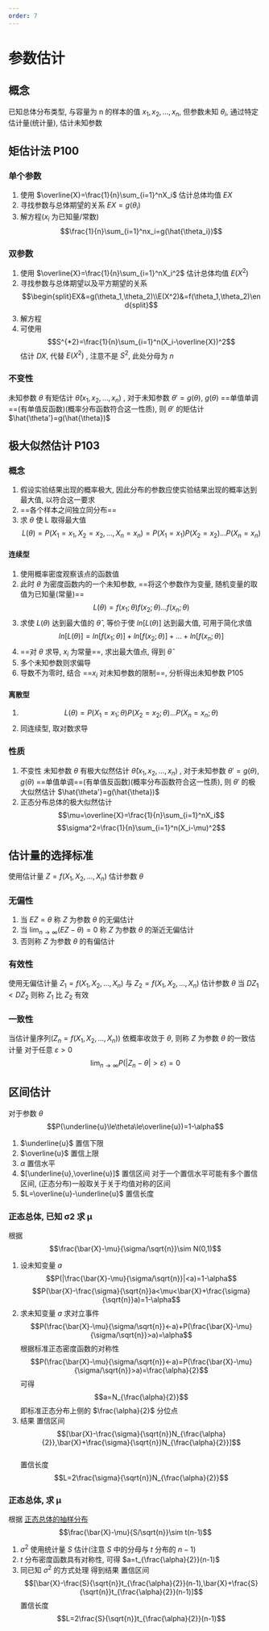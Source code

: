 ```yaml
---
order: 7
---
```


# 参数估计
## 概念
已知总体分布类型, 与容量为 n 的样本的值 $x_1, x_2, ..., x_n$, 但参数未知 $\theta_i$, 通过特定估计量(统计量), 估计未知参数
## 矩估计法 P100
### 单个参数
1. 使用 $\overline{X}=\frac{1}{n}\sum_{i=1}^nX_i$ 估计总体均值 $EX$
2. 寻找参数与总体期望的关系 $EX=g(\theta_i)$
3. 解方程($x_i$ 为已知量/常数) 
$$\frac{1}{n}\sum_{i=1}^nx_i=g(\hat{\theta_i})$$

### 双参数
1. 使用 $\overline{X}=\frac{1}{n}\sum_{i=1}^nX_i^2$ 估计总体均值 $E(X^2)$
2. 寻找参数与总体期望以及平方期望的关系 
$$\begin{split}EX&=g(\theta_1,\theta_2)\\E(X^2)&=f(\theta_1,\theta_2)\end{split}$$
3. 解方程
4. 可使用 
$$S^{*2}=\frac{1}{n}\sum_{i=1}^n(X_i-\overline{X})^2$$
估计 $DX$, 代替 $E(X^2)$ , 注意不是 $S^2$, 此处分母为 $n$
### 不变性
未知参数 $\theta$ 有矩估计 $\hat{\theta}(x_1,x_2,...,x_n)$ , 对于未知参数 $\theta'=g(\theta)$, $g(\theta)$ ==单值单调==(有单值反函数)(概率分布函数符合这一性质), 则 $\theta'$ 的矩估计 $\hat{\theta'}=g(\hat{\theta})$

## 极大似然估计 P103
### 概念
1. 假设实验结果出现的概率极大, 因此分布的参数应使实验结果出现的概率达到最大值, 以符合这一要求
2. ==各个样本之间独立同分布==
3. 求 $\theta$ 使 L 取得最大值 
$$L(\theta)=P(X_1=x_1,X_2=x_2,...,X_n=x_n)=P(X_1=x_1)P(X_2=x_2)...P(X_n=x_n)$$

#### 连续型
1. 使用概率密度观察该点的函数值
2. 此时 $\theta$ 为密度函数内的一个未知参数, ==将这个参数作为变量, 随机变量的取值为已知量(常量)==
$$L(\theta)=f(x_1;\theta)f(x_2;\theta)...f(x_n;\theta)$$
3. 求使 $L(\theta)$ 达到最大值的 $\hat{\theta}$ , 等价于使 $ln[L(\theta
)]$ 达到最大值, 可用于简化求值
$$ln[L(\theta)]=ln[f(x_1;\theta)]+ln[f(x_2;\theta)]+...+ln[f(x_n;\theta)]$$
4. ==对 $\theta$ 求导, $x_i$ 为常量==, 求出最大值点, 得到 $\hat{\theta}$
5. 多个未知参数则求偏导
6. 导数不为零时, 结合 ==$x_i$ 对未知参数的限制==, 分析得出未知参数 P105
#### 离散型
1. $$L(\theta)=P(X_1=x_1;\theta)P(X_2=x_2;\theta)...P(X_n=x_n;\theta)$$
2. 同连续型, 取对数求导
### 性质
1. 不变性 未知参数 $\theta$ 有极大似然估计 $\hat{\theta}(x_1,x_2,...,x_n)$ , 对于未知参数 $\theta'=g(\theta)$, $g(\theta)$ ==单值单调==(有单值反函数)(概率分布函数符合这一性质), 则 $\theta'$ 的极大似然估计 $\hat{\theta'}=g(\hat{\theta})$
2. 正态分布总体的极大似然估计
$$\mu=\overline{X}=\frac{1}{n}\sum_{i=1}^nX_i$$
$$\sigma^2=\frac{1}{n}\sum_{i=1}^n(X_i-\mu)^2$$
## 估计量的选择标准
使用估计量 $Z=f(X_1,X_2,...,X_n)$ 估计参数 $\theta$ 
### 无偏性
1. 当 $EZ=\theta$ 称 $Z$ 为参数 $\theta$ 的无偏估计
2. 当 $\lim_{n\to\infty}(EZ-\theta)=0$ 称 $Z$ 为参数 $\theta$ 的渐近无偏估计
3. 否则称 $Z$ 为参数 $\theta$ 的有偏估计
### 有效性
使用无偏估计量 $Z_1=f(X_1,X_2,...,X_n)$ 与 $Z_2=f(X_1,X_2,...,X_n)$ 估计参数 $\theta$
当 $DZ_1<DZ_2$ 则称 $Z_1$ 比 $Z_2$ 有效
### 一致性
当估计量序列($Z_n=f(X_1,X_2,...,X_n)$) 依概率收敛于 $\theta$, 则称 $Z$ 为参数 $\theta$ 的一致估计量
对于任意 $\varepsilon>0$
$$\lim_{n\to\infty}P(|Z_n-\theta|>\varepsilon)=0$$
## 区间估计
对于参数 $\theta$
$$P(\underline{u}\le\theta\le\overline{u})=1-\alpha$$
1. $\underline{u}$ 置信下限
2. $\overline{u}$ 置信上限
3. $\alpha$ 置信水平
4. $[\underline{u},\overline{u}]$ 置信区间
对于一个置信水平可能有多个置信区间, (正态分布)一般取关于关于均值对称的区间
5. $L=\overline{u}-\underline{u}$ 置信长度
### 正态总体, 已知 σ2 求 μ
根据
$$\frac{\bar{X}-\mu}{\sigma/\sqrt{n}}\sim N(0,1)$$
1. 设未知变量 $a$
$$P(|\frac{\bar{X}-\mu}{\sigma/\sqrt{n}}|<a)=1-\alpha$$
$$P(\bar{X}-\frac{\sigma}{\sqrt{n}}a<\mu<\bar{X}+\frac{\sigma}{\sqrt{n}}a)=1-\alpha$$
2. 求未知变量 $a$
求对立事件
$$P(\frac{\bar{X}-\mu}{\sigma/\sqrt{n}}<-a)+P(\frac{\bar{X}-\mu}{\sigma/\sqrt{n}}>a)=\alpha$$
根据标准正态密度函数的对称性
$$P(\frac{\bar{X}-\mu}{\sigma/\sqrt{n}}<-a)=P(\frac{\bar{X}-\mu}{\sigma/\sqrt{n}}>a)=\frac{\alpha}{2}$$
可得
$$a=N_{\frac{\alpha}{2}}$$
即标准正态分布上侧的 $\frac{\alpha}{2}$ 分位点
3. 结果
置信区间 
$$[\bar{X}-\frac{\sigma}{\sqrt{n}}N_{\frac{\alpha}{2}},\bar{X}+\frac{\sigma}{\sqrt{n}}N_{\frac{\alpha}{2}}]$$  
置信长度 
$$L=2\frac{\sigma}{\sqrt{n}}N_{\frac{\alpha}{2}}$$
### 正态总体, 求 μ
根据 [正态总体的抽样分布](./ch6.md#单随机变量序列)
$$\frac{\bar{X}-\mu}{S/\sqrt{n}}\sim t(n-1)$$
1. $\sigma^2$ 使用统计量 $S$ 估计(注意 $S$ 中的分母与 $t$ 分布的 $n-1$)
2. $t$ 分布密度函数具有对称性, 可得 $a=t_{\frac{\alpha}{2}}(n-1)$
3. 同已知 $\sigma^2$ 的方式处理
得到结果
置信区间 
$$[\bar{X}-\frac{S}{\sqrt{n}}t_{\frac{\alpha}{2}}(n-1),\bar{X}+\frac{S}{\sqrt{n}}t_{\frac{\alpha}{2}}(n-1)]$$
置信长度 
$$L=2\frac{S}{\sqrt{n}}t_{\frac{\alpha}{2}}(n-1)$$